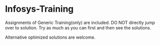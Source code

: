 # Infosys-Training

Assignments of Generic Training(only) are included.
DO NOT directly jump over to solution. Try as much as you can first and then see the solutions.

Alternative optimized solutions are welcome.
